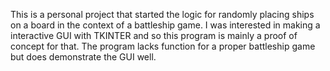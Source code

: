 This is a personal project that started the logic for randomly placing ships on a board in the context of a battleship game. I was interested in making a interactive GUI with TKINTER and so this program is 
mainly a proof of concept for that. The program lacks function for a proper battleship game but does demonstrate the GUI well.
